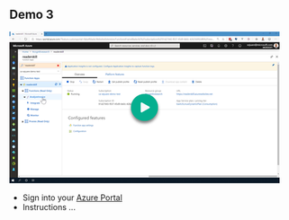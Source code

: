 ## Demo 3

[![Demo 3](images/demo3.png)](https://globaleventcdn.blob.core.windows.net/assets/aiml/aiml10/videos/Demo2.mp4 "Demo 3")


* Sign into your [Azure Portal](https://azure.microsoft.com/en-gb/?WT.mc_id=msignitethetour2019-github-aiml10) 
* Instructions ...
